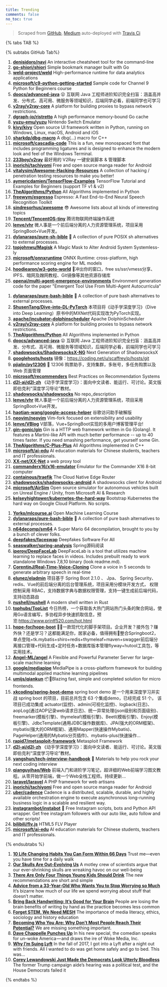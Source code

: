 ```yaml
---
title: Trending
comments: false
no_toc: true
---
```


> Scraped from [GitHub](https://github.com/trending), [Medium](https://medium.com/topic/popular)
auto-deployed with [Travis Ci](https://travis-ci.org/)

{% tabs TAB %}
<!-- tab GitHub -->
{% subtabs GitHub Tab%}
<!-- tab Daily -->
1. [**denisidoro/navi**](https://github.com/denisidoro/navi)
An interactive cheatsheet tool for the command-line
2. [**go-shiori/shiori**](https://github.com/go-shiori/shiori)
Simple bookmark manager built with Go
3. [**weld-project/weld**](https://github.com/weld-project/weld)
High-performance runtime for data analytics applications
4. [**microsoft/c9-python-getting-started**](https://github.com/microsoft/c9-python-getting-started)
Sample code for Channel 9 Python for Beginners course
5. [**doocs/advanced-java**](https://github.com/doocs/advanced-java)
😮 互联网 Java 工程师进阶知识完全扫盲：涵盖高并发、分布式、高可用、微服务等领域知识，后端同学必看，前端同学也可学习
6. [**v2ray/v2ray-core**](https://github.com/v2ray/v2ray-core)
A platform for building proxies to bypass network restrictions.
7. [**dgraph-io/ristretto**](https://github.com/dgraph-io/ristretto)
A high performance memory-bound Go cache
8. [**yuzu-emu/yuzu**](https://github.com/yuzu-emu/yuzu)
Nintendo Switch Emulator
9. [**kivy/kivy**](https://github.com/kivy/kivy)
Open source UI framework written in Python, running on Windows, Linux, macOS, Android and iOS
10. [**sharkdp/dbg-macro**](https://github.com/sharkdp/dbg-macro)
A dbg(…) macro for C++
11. [**microsoft/cascadia-code**](https://github.com/microsoft/cascadia-code)
This is a fun, new monospaced font that includes programming ligatures and is designed to enhance the modern look and feel of the Windows Terminal.
12. [**233boy/v2ray**](https://github.com/233boy/v2ray)
最好用的 V2Ray 一键安装脚本 & 管理脚本
13. [**inorichi/tachiyomi**](https://github.com/inorichi/tachiyomi)
Free and open source manga reader for Android
14. [**vitalysim/Awesome-Hacking-Resources**](https://github.com/vitalysim/Awesome-Hacking-Resources)
A collection of hacking / penetration testing resources to make you better!
15. [**aymericdamien/TensorFlow-Examples**](https://github.com/aymericdamien/TensorFlow-Examples)
TensorFlow Tutorial and Examples for Beginners (support TF v1 & v2)
16. [**TheAlgorithms/Python**](https://github.com/TheAlgorithms/Python)
All Algorithms implemented in Python
17. [**freewym/espresso**](https://github.com/freewym/espresso)
Espresso: A Fast End-to-End Neural Speech Recognition Toolkit
18. [**sindresorhus/awesome**](https://github.com/sindresorhus/awesome)
😎 Awesome lists about all kinds of interesting topics
19. [**Tencent/TencentOS-tiny**](https://github.com/Tencent/TencentOS-tiny)
腾讯物联网终端操作系统
20. [**lenve/vhr**](https://github.com/lenve/vhr)
微人事是一个前后端分离的人力资源管理系统，项目采用SpringBoot+Vue开发。
21. [**dylanaraps/pure-sh-bible**](https://github.com/dylanaraps/pure-sh-bible)
📖 A collection of pure POSIX sh alternatives to external processes.
22. [**topjohnwu/Magisk**](https://github.com/topjohnwu/Magisk)
A Magic Mask to Alter Android System Systemless-ly
23. [**microsoft/onnxruntime**](https://github.com/microsoft/onnxruntime)
ONNX Runtime: cross-platform, high performance scoring engine for ML models
24. [**hoodiearon/w3-goto-world**](https://github.com/hoodiearon/w3-goto-world)
🍅冲出你的窗口，free ss/ssr/vmess分享、IPFS、暗网及蹭网教程、Git镜像等其他资源存储库
25. [**openai/multi-agent-emergence-environments**](https://github.com/openai/multi-agent-emergence-environments)
Environment generation code for the paper "Emergent Tool Use From Multi-Agent Autocurricula"
<!-- endtab -->
<!-- tab Weekly -->
1. [**dylanaraps/pure-bash-bible**](https://github.com/dylanaraps/pure-bash-bible)
📖 A collection of pure bash alternatives to external processes.
2. [**ShusenTang/Dive-into-DL-PyTorch**](https://github.com/ShusenTang/Dive-into-DL-PyTorch)
本项目将《动手学深度学习》（Dive into Deep Learning）原书中的MXNet代码实现改为PyTorch实现。
3. [**apache/incubator-dolphinscheduler**](https://github.com/apache/incubator-dolphinscheduler)
Apache DolphinScheduler
4. [**v2ray/v2ray-core**](https://github.com/v2ray/v2ray-core)
A platform for building proxies to bypass network restrictions.
5. [**TheAlgorithms/Python**](https://github.com/TheAlgorithms/Python)
All Algorithms implemented in Python
6. [**doocs/advanced-java**](https://github.com/doocs/advanced-java)
😮 互联网 Java 工程师进阶知识完全扫盲：涵盖高并发、分布式、高可用、微服务等领域知识，后端同学必看，前端同学也可学习
7. [**shadowsocks/ShadowsocksX-NG**](https://github.com/shadowsocks/ShadowsocksX-NG)
Next Generation of ShadowsocksX
8. [**googlehosts/hosts**](https://github.com/googlehosts/hosts)
镜像：https://coding.net/u/scaffrey/p/hosts/git
9. [**pjialin/py12306**](https://github.com/pjialin/py12306)
🚂 12306 购票助手，支持集群，多账号，多任务购票以及 Web 页面管理
10. [**microsoft/recommenders**](https://github.com/microsoft/recommenders)
Best Practices on Recommendation Systems
11. [**d2l-ai/d2l-zh**](https://github.com/d2l-ai/d2l-zh)
《动手学深度学习》：面向中文读者、能运行、可讨论。英文版即伯克利“深度学习导论”教材。
12. [**shadowsocks/shadowsocks**](https://github.com/shadowsocks/shadowsocks)
No repo_description
13. [**lenve/vhr**](https://github.com/lenve/vhr)
微人事是一个前后端分离的人力资源管理系统，项目采用SpringBoot+Vue开发。
14. [**haotian-wang/google-access-helper**](https://github.com/haotian-wang/google-access-helper)
谷歌访问助手破解版
15. [**neovim/neovim**](https://github.com/neovim/neovim)
Vim-fork focused on extensibility and usability
16. [**lenve/VBlog**](https://github.com/lenve/VBlog)
V部落，Vue+SpringBoot实现的多用户博客管理平台!
17. [**gin-gonic/gin**](https://github.com/gin-gonic/gin)
Gin is a HTTP web framework written in Go (Golang). It features a Martini-like API with much better performance -- up to 40 times faster. If you need smashing performance, get yourself some Gin.
18. [**TheAlgorithms/C-Plus-Plus**](https://github.com/TheAlgorithms/C-Plus-Plus)
All Algorithms implemented in C++
19. [**microsoft/ai-edu**](https://github.com/microsoft/ai-edu)
AI education materials for Chinese students, teachers and IT professionals.
20. [**XX-net/XX-Net**](https://github.com/XX-net/XX-Net)
a web proxy tool
21. [**commanderx16/x16-emulator**](https://github.com/commanderx16/x16-emulator)
Emulator for the Commander X16 8-bit computer
22. [**containous/traefik**](https://github.com/containous/traefik)
The Cloud Native Edge Router
23. [**shadowsocks/shadowsocks-android**](https://github.com/shadowsocks/shadowsocks-android)
A shadowsocks client for Android
24. [**microsoft/AirSim**](https://github.com/microsoft/AirSim)
Open source simulator for autonomous vehicles built on Unreal Engine / Unity, from Microsoft AI & Research
25. [**kelseyhightower/kubernetes-the-hard-way**](https://github.com/kelseyhightower/kubernetes-the-hard-way)
Bootstrap Kubernetes the hard way on Google Cloud Platform. No scripts.
<!-- endtab -->
<!-- tab Monthly -->
1. [**Yorko/mlcourse.ai**](https://github.com/Yorko/mlcourse.ai)
Open Machine Learning Course
2. [**dylanaraps/pure-bash-bible**](https://github.com/dylanaraps/pure-bash-bible)
📖 A collection of pure bash alternatives to external processes.
3. [**n64decomp/sm64**](https://github.com/n64decomp/sm64)
A Super Mario 64 decompilation, brought to you by a bunch of clever folks.
4. [**deepfakes/faceswap**](https://github.com/deepfakes/faceswap)
Deepfakes Software For All
5. [**seaswalker/spring-analysis**](https://github.com/seaswalker/spring-analysis)
Spring源码阅读
6. [**iperov/DeepFaceLab**](https://github.com/iperov/DeepFaceLab)
DeepFaceLab is a tool that utilizes machine learning to replace faces in videos. Includes prebuilt ready to work standalone Windows 7,8,10 binary (look readme.md).
7. [**CorentinJ/Real-Time-Voice-Cloning**](https://github.com/CorentinJ/Real-Time-Voice-Cloning)
Clone a voice in 5 seconds to generate arbitrary speech in real-time
8. [**elunez/eladmin**](https://github.com/elunez/eladmin)
项目基于 Spring Boot 2.1.0 、 Jpa、 Spring Security、redis、Vue的前后端分离的后台管理系统，项目采用分模块开发方式， 权限控制采用 RBAC，支持数据字典与数据权限管理，支持一键生成前后端代码，支持动态路由
9. [**nushell/nushell**](https://github.com/nushell/nushell)
A modern shell written in Rust
10. [**tophubs/TopList**](https://github.com/tophubs/TopList)
今日热榜，一个获取各大热门网站热门头条的聚合网站，使用Go语言编写，多协程异步快速抓取信息，预览:https://www.printf520.com/hot.html
11. [**hope-for/hope-boot**](https://github.com/hope-for/hope-boot)
🌱🚀一款现代化的脚手架项目。企业开发？接外包？赚外快？还是学习？这都能满足你，居家必备，值得拥有🍻整合Springboot2，单点登陆+tk.mybatis+shiro+redis+thymeleaf+maven+swagger前后端分离接口管理+代码生成+定时任务+数据库版本管理flyway+hutool工具包，等实用技术。
12. [**Angel-ML/angel**](https://github.com/Angel-ML/angel)
A Flexible and Powerful Parameter Server for large-scale machine learning
13. [**google/mediapipe**](https://github.com/google/mediapipe)
MediaPipe is a cross-platform framework for building multimodal applied machine learning pipelines
14. [**umijs/qiankun**](https://github.com/umijs/qiankun)
📦🚀Blazing fast, simple and completed solution for micro frontends.
15. [**xkcoding/spring-boot-demo**](https://github.com/xkcoding/spring-boot-demo)
spring boot demo 是一个用来深度学习并实战 spring boot 的项目，目前总共包含 63 个集成demo，已经完成 51 个。 该项目已成功集成 actuator(监控)、admin(可视化监控)、logback(日志)、aopLog(通过AOP记录web请求日志)、统一异常处理(json级别和页面级别)、freemarker(模板引擎)、thymeleaf(模板引擎)、Beetl(模板引擎)、Enjoy(模板引擎)、JdbcTemplate(通用JDBC操作数据库)、JPA(强大的ORM框架)、mybatis(强大的ORM框架)、通用Mapper(快速操作Mybatis)、PageHelper(通用的Mybatis分页插件)、mybatis-plus(快速操作…
16. [**rapid7/metasploit-framework**](https://github.com/rapid7/metasploit-framework)
Metasploit Framework
17. [**d2l-ai/d2l-zh**](https://github.com/d2l-ai/d2l-zh)
《动手学深度学习》：面向中文读者、能运行、可讨论。英文版即伯克利“深度学习导论”教材。
18. [**yangshun/tech-interview-handbook**](https://github.com/yangshun/tech-interview-handbook)
💯 Materials to help you rock your next coding interview
19. [**qianguyihao/Web**](https://github.com/qianguyihao/Web)
前端入门和进阶学习笔记，超详细的Web前端学习图文教程。从零开始学前端，做一个Web全栈工程师。持续更新...
20. [**laravel/laravel**](https://github.com/laravel/laravel)
A PHP framework for web artisans
21. [**inorichi/tachiyomi**](https://github.com/inorichi/tachiyomi)
Free and open source manga reader for Android
22. [**uber/cadence**](https://github.com/uber/cadence)
Cadence is a distributed, scalable, durable, and highly available orchestration engine to execute asynchronous long-running business logic in a scalable and resilient way.
23. [**instagrambot/instabot**](https://github.com/instagrambot/instabot)
🐙 Free Instagram scripts, bots and Python API wrapper. Get free instagram followers with our auto like, auto follow and other scripts!
24. [**bilibili/flv.js**](https://github.com/bilibili/flv.js)
HTML5 FLV Player
25. [**microsoft/ai-edu**](https://github.com/microsoft/ai-edu)
AI education materials for Chinese students, teachers and IT professionals.
<!-- endtab -->
{% endsubtabs %}
<!-- endtab --><!-- tab Medium -->
1. [**10 Life Changing Habits You Can Form Within 66 Days**](https://forge.medium.com/10-life-changing-habits-you-can-form-within-66-days-cde61237577?source=topic_page---------------------------20)
Trust me—even you have time for a daily walk
2. [**Our Skulls Are Out-Evolving Us**](https://onezero.medium.com/our-skulls-are-out-evolving-us-and-that-could-mean-a-public-health-crisis-f950faed696d?source=topic_page---------0------------------1)
A motley crew of scientists argue that our ever-shrinking skulls are wreaking havoc on our well-being
3. [**There Are Only Four Things Young Kids Should Drink**](https://elemental.medium.com/there-are-only-four-things-young-kids-should-drink-416ce5839005?source=topic_page---------1------------------1)
The new recommendations are short and simple
4. [**Advice from a 33-Year-Old Who Wants You to Stop Worrying so Much**](https://psiloveyou.xyz/advice-from-a-33-year-old-who-wants-you-to-stop-worrying-so-much-6fe722fb23d1?source=topic_page---------2------------------1)
It’s bizarre how much of our life we spend worrying about stuff that doesn’t matter.
5. [**Bring Back Handwriting: It’s Good for Your Brain**](https://elemental.medium.com/bring-back-handwriting-its-good-for-your-brain-fe22fe6c81d2?source=topic_page---------4------------------1)
People are losing the brain benefits of writing by hand as the practice becomes less common
6. [**Forget STEM, We Need MESH**](https://medium.com/our-human-family/forget-stem-we-need-mesh-43ab6f6273cd?source=topic_page---------5------------------1)
The importance of media literacy, ethics, sociology and history education
7. [**Becoming Who You Are: Why Don’t Most People Reach Their Potential?**](https://medium.com/personal-growth/becoming-who-you-are-why-dont-most-people-reach-their-potential-df0335ac1655?source=topic_page---------6------------------1)
We are missing something important.
8. [**Dave Chappelle Punches Up**](https://arcdigital.media/dave-chappelle-punches-up-55dfe906efb8?source=topic_page---------7------------------1)
In his new special, the comedian speaks for un-woke America — and draws the ire of Woke Media, Inc.
9. [**Why I’m Suing Lyft**](https://medium.com/@alturkos/why-im-suing-lyft-6a409e316d1f?source=topic_page---------8------------------1)
In the fall of 2017, I got into a Lyft after a night out with friends. All I wanted to do was get home safely and go to bed. This was…
10. [**Corey Lewandowski Just Made the Democrats Look Utterly Bloodless**](https://gen.medium.com/corey-lewandowski-just-made-the-democrats-look-utterly-bloodless-269cd7b6b26e?source=topic_page---------9------------------1)
The former Trump campaign aide’s hearing was a political test, and the House Democrats failed it
<!-- endtab -->
{% endtabs %}
